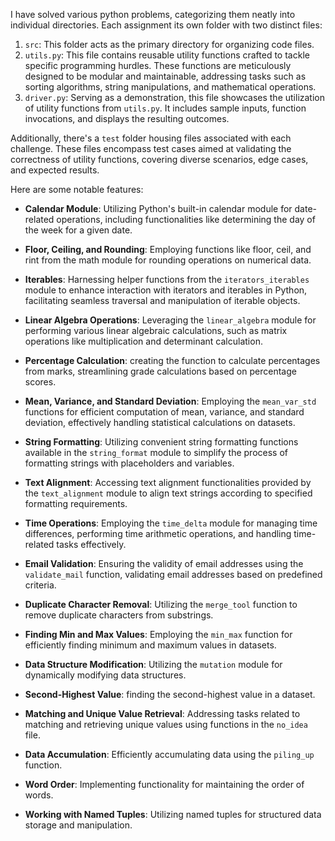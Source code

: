 I have solved various python problems, categorizing them neatly into individual directories. Each assignment its own folder with two distinct files:

1. `src`: This folder acts as the primary directory for organizing code files.
2. `utils.py`: This file contains reusable utility functions crafted to tackle specific programming hurdles. These functions are meticulously designed to be modular and maintainable, addressing tasks such as sorting algorithms, string manipulations, and mathematical operations.
3. `driver.py`: Serving as a demonstration, this file showcases the utilization of utility functions from `utils.py`. It includes sample inputs, function invocations, and displays the resulting outcomes.

Additionally, there's a `test` folder housing files associated with each challenge. These files encompass test cases aimed at validating the correctness of utility functions, covering diverse scenarios, edge cases, and expected results.

Here are some notable features:

- **Calendar Module**: Utilizing Python's built-in calendar module for date-related operations, including functionalities like determining the day of the week for a given date.
  
- **Floor, Ceiling, and Rounding**: Employing functions like floor, ceil, and rint from the math module for rounding operations on numerical data.
  
- **Iterables**: Harnessing helper functions from the `iterators_iterables` module to enhance interaction with iterators and iterables in Python, facilitating seamless traversal and manipulation of iterable objects.
  
- **Linear Algebra Operations**: Leveraging the `linear_algebra` module for performing various linear algebraic calculations, such as matrix operations like multiplication and determinant calculation.
  
- **Percentage Calculation**: creating the function to calculate percentages from marks, streamlining grade calculations based on percentage scores.
  
- **Mean, Variance, and Standard Deviation**: Employing the `mean_var_std` functions for efficient computation of mean, variance, and standard deviation, effectively handling statistical calculations on datasets.
  
- **String Formatting**: Utilizing convenient string formatting functions available in the `string_format` module to simplify the process of formatting strings with placeholders and variables.
  
- **Text Alignment**: Accessing text alignment functionalities provided by the `text_alignment` module to align text strings according to specified formatting requirements.
  
- **Time Operations**: Employing the `time_delta` module for managing time differences, performing time arithmetic operations, and handling time-related tasks effectively.
  
- **Email Validation**: Ensuring the validity of email addresses using the `validate_mail` function, validating email addresses based on predefined criteria.
  
- **Duplicate Character Removal**: Utilizing the `merge_tool` function to remove duplicate characters from substrings.
  
- **Finding Min and Max Values**: Employing the `min_max` function for efficiently finding minimum and maximum values in datasets.
  
- **Data Structure Modification**: Utilizing the `mutation` module for dynamically modifying data structures.
  
- **Second-Highest Value**: finding the second-highest value in a dataset.
  
- **Matching and Unique Value Retrieval**: Addressing tasks related to matching and retrieving unique values using functions in the `no_idea` file.
  
- **Data Accumulation**: Efficiently accumulating data using the `piling_up` function.
  
- **Word Order**: Implementing functionality for maintaining the order of words.
  
- **Working with Named Tuples**: Utilizing named tuples for structured data storage and manipulation.